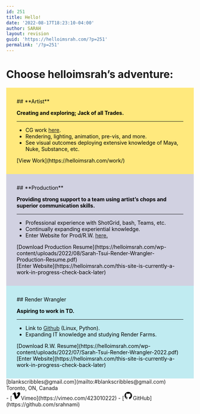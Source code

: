 ```yaml
---
id: 251
title: Hello!
date: '2022-08-17T18:23:10-04:00'
author: SARAH
layout: revision
guid: 'https://helloimsrah.com/?p=251'
permalink: '/?p=251'
---
```


# Choose helloimsrah’s adventure:

<div class="wp-block-columns alignwide is-layout-flex wp-container-930"><div class="wp-block-column has-text-color has-background has-link-color wp-elements-c63008297953969402e3a32d596c3810 is-layout-flow" style="background-color:#ffe97d;color:#000000;padding-top:2em;padding-right:2em;padding-bottom:2em;padding-left:2em">## **Artist**

**Creating and exploring; Jack of all Trades.**

- - - - - -

- CG work [here](https://helloimsrah.com/work/).
- Rendering, lighting, animation, pre-vis, and more.
- See visual outcomes deploying extensive knowledge of Maya, Nuke, Substance, etc.

<div class="wp-block-buttons alignfull is-horizontal is-content-justification-center is-layout-flex wp-container-923"><div class="wp-block-button has-custom-width wp-block-button__width-100">[View Work](https://helloimsrah.com/work/)</div></div></div><div class="wp-block-column has-text-color has-background has-link-color wp-elements-478138a8d957cd8b29e41629524ac126 is-layout-flow" style="background-color:#d1d1e1;color:#000000;padding-top:2em;padding-right:2em;padding-bottom:2em;padding-left:2em">## **Production**

**Providing strong support to a team using artist’s chops and superior communication skills.**

- - - - - -

- Professional experience with ShotGrid, bash, Teams, etc.
- Continually expanding experiential knowledge.
- Enter Website for Prod/R.W. [here.](http://helloimsrah.com)

<div class="wp-block-buttons alignfull is-horizontal is-content-justification-center is-layout-flex wp-container-925"><div class="wp-block-button has-custom-width wp-block-button__width-100 is-style-fill">[Download Production Resume](https://helloimsrah.com/wp-content/uploads/2022/08/Sarah-Tsui-Render-Wrangler-Production-Resume.pdf)</div><div class="wp-block-button has-custom-width wp-block-button__width-100 is-style-fill">[Enter Website](https://helloimsrah.com/this-site-is-currently-a-work-in-progress-check-back-later)</div></div></div><div class="wp-block-column has-text-color has-background has-link-color wp-elements-9cda5c510c255426537fc8c5784b932e is-layout-flow" style="background-color:#c0ebf1;color:#000000;padding-top:2em;padding-right:2em;padding-bottom:2em;padding-left:2em">## Render Wrangler

**Aspiring to work in TD.**

- - - - - -

- Link to [Github](https://github.com/srahnami) (Linux, Python).
- Expanding IT knowledge and studying Render Farms.

<div class="wp-block-buttons alignfull is-horizontal is-content-justification-center is-layout-flex wp-container-927"><div class="wp-block-button has-custom-width wp-block-button__width-100">[Download R.W. Resume](https://helloimsrah.com/wp-content/uploads/2022/07/Sarah-Tsui-Render-Wrangler-2022.pdf)</div></div><div class="wp-block-buttons is-content-justification-center is-layout-flex wp-container-928"><div class="wp-block-button has-custom-width wp-block-button__width-100 is-style-fill">[Enter Website](https://helloimsrah.com/this-site-is-currently-a-work-in-progress-check-back-later)</div></div></div></div><div class="wp-block-columns alignwide is-layout-flex wp-container-935"><div class="wp-block-column is-layout-flow">[blankscribbles@gmail.com](mailto:#blankscribbles@gmail.com)

</div><div class="wp-block-column is-layout-flow">Toronto, ON, Canada

</div><div class="wp-block-column is-vertically-aligned-center is-layout-flow">- [<svg aria-hidden="true" focusable="false" height="24" version="1.1" viewbox="0 0 24 24" width="24" xmlns="http://www.w3.org/2000/svg"><path d="M22.396,7.164c-0.093,2.026-1.507,4.799-4.245,8.32C15.322,19.161,12.928,21,10.97,21c-1.214,0-2.24-1.119-3.079-3.359 c-0.56-2.053-1.119-4.106-1.68-6.159C5.588,9.243,4.921,8.122,4.206,8.122c-0.156,0-0.701,0.328-1.634,0.98L1.594,7.841 c1.027-0.902,2.04-1.805,3.037-2.708C6.001,3.95,7.03,3.327,7.715,3.264c1.619-0.156,2.616,0.951,2.99,3.321 c0.404,2.557,0.685,4.147,0.841,4.769c0.467,2.121,0.981,3.181,1.542,3.181c0.435,0,1.09-0.688,1.963-2.065 c0.871-1.376,1.338-2.422,1.401-3.142c0.125-1.187-0.343-1.782-1.401-1.782c-0.498,0-1.012,0.115-1.541,0.341 c1.023-3.35,2.977-4.977,5.862-4.884C21.511,3.066,22.52,4.453,22.396,7.164z"></path></svg><span class="wp-block-social-link-label screen-reader-text">Vimeo</span>](https://vimeo.com/423010222)
- [<svg aria-hidden="true" focusable="false" height="24" version="1.1" viewbox="0 0 24 24" width="24" xmlns="http://www.w3.org/2000/svg"><path d="M12,2C6.477,2,2,6.477,2,12c0,4.419,2.865,8.166,6.839,9.489c0.5,0.09,0.682-0.218,0.682-0.484 c0-0.236-0.009-0.866-0.014-1.699c-2.782,0.602-3.369-1.34-3.369-1.34c-0.455-1.157-1.11-1.465-1.11-1.465 c-0.909-0.62,0.069-0.608,0.069-0.608c1.004,0.071,1.532,1.03,1.532,1.03c0.891,1.529,2.341,1.089,2.91,0.833 c0.091-0.647,0.349-1.086,0.635-1.337c-2.22-0.251-4.555-1.111-4.555-4.943c0-1.091,0.39-1.984,1.03-2.682 C6.546,8.54,6.202,7.524,6.746,6.148c0,0,0.84-0.269,2.75,1.025C10.295,6.95,11.15,6.84,12,6.836 c0.85,0.004,1.705,0.114,2.504,0.336c1.909-1.294,2.748-1.025,2.748-1.025c0.546,1.376,0.202,2.394,0.1,2.646 c0.64,0.699,1.026,1.591,1.026,2.682c0,3.841-2.337,4.687-4.565,4.935c0.359,0.307,0.679,0.917,0.679,1.852 c0,1.335-0.012,2.415-0.012,2.741c0,0.269,0.18,0.579,0.688,0.481C19.138,20.161,22,16.416,22,12C22,6.477,17.523,2,12,2z"></path></svg><span class="wp-block-social-link-label screen-reader-text">GitHub</span>](https://github.com/srahnami)

</div></div>